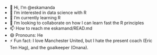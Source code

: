 - 👋 Hi, I’m @eskamanda
- 👀 I’m interested in data science with R
- 🌱 I’m currently learning R
- 💞️ I’m looking to collaborate on how I can learn fast the R principles
- 📫 How to reach me eskamand/READ.md
- 😄 Pronouns: He
- ⚡ Fun fact: I love Manchester United, but I hate the present coach (Eric Ten Hag), and the goalkeeper (Onana).

<!---
eskamanda/eskamanda is a ✨ special ✨ repository because its `README.md` (this file) appears on your GitHub profile.
You can click the Preview link to take a look at your changes.
--->

